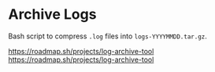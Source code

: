 # Archive Logs

Bash script to compress `.log` files into `logs-YYYYMMDD.tar.gz`.


https://roadmap.sh/projects/log-archive-tool
https://roadmap.sh/projects/log-archive-tool
